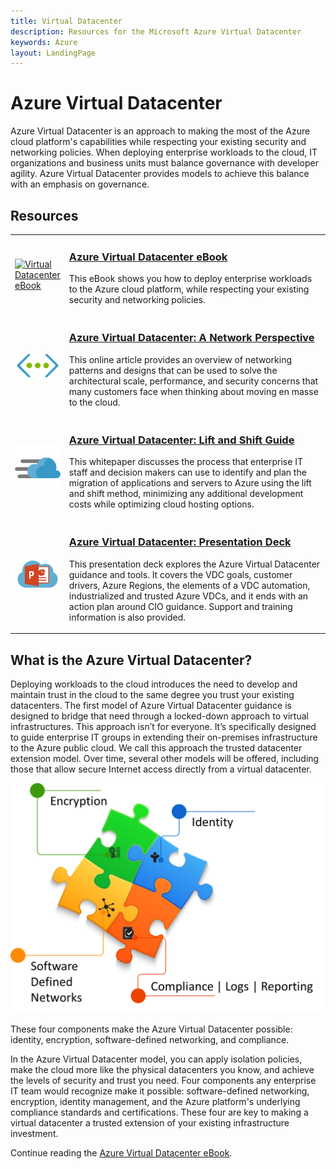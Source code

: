 ```yaml
---
title: Virtual Datacenter
description: Resources for the Microsoft Azure Virtual Datacenter
keywords: Azure
layout: LandingPage
---
```


# Azure Virtual Datacenter

Azure Virtual Datacenter is an approach to making the most of the Azure cloud platform's capabilities while respecting your existing security and networking policies. When deploying enterprise workloads to the cloud, IT organizations and business units must balance governance with developer agility. Azure Virtual Datacenter provides models to achieve this balance with an emphasis on governance.
 
## Resources
<table>
<tr>
    <td style="width: 64px; vertical-align: middle;"><a href="http://aka.ms/VDC/eBook"><img src="../_images/virtual-datacenter.svg" alt="Virtual Datacenter eBook" /></a></td>
    <td>
        <h3><a href="http://aka.ms/VDC/eBook">Azure Virtual Datacenter eBook</a></h3>
        <p>This eBook shows you how to deploy enterprise workloads to the Azure cloud platform, while respecting your existing security and networking policies.</p>
    </td>
</tr>
<tr>
    <td style="width: 64px; vertical-align: middle;"><a href="/azure/networking/networking-virtual-datacenter"><img src="./images/vdc-network.png" alt="Network Perspective" /></a></td>
    <td>
        <h3><a href="https://docs.microsoft.com/en-us/azure/networking/networking-virtual-datacenter">Azure Virtual Datacenter: A Network Perspective</a></h3>
        <p>This online article provides an overview of networking patterns and designs that can be used to solve the architectural scale, performance, and security concerns that many customers face when thinking about moving en masse to the cloud.</p>
    </td>
</tr>
<tr>
    <td style="width: 64px; vertical-align: middle;"><a href="http://aka.ms/VDC/Lift"><img src="./images/vdc-lift-and-shift.png" alt="Lift and Shift Guide" /></a></td>
    <td>
        <h3><a href="http://aka.ms/VDC/Lift">Azure Virtual Datacenter: Lift and Shift Guide </a></h3>
        <p>This whitepaper discusses the process that enterprise IT staff and decision makers can use to identify and plan the migration of applications and servers to Azure using the lift and shift method, minimizing any additional development costs while optimizing cloud hosting options.</p>
    </td>
</tr>
<tr>
    <td style="width: 64px; vertical-align: middle;"><a href="http://aka.ms/VDC/Deck"><img src="./images/vdc-deck.png" alt="Presentation Deck" /></a></td>
    <td>
        <h3><a href="http://aka.ms/VDC/Deck">Azure Virtual Datacenter: Presentation Deck </a></h3>
        <p>This presentation deck explores the Azure Virtual Datacenter guidance and tools. It covers the VDC goals, customer drivers, Azure Regions, the elements of a VDC automation, industrialized and trusted Azure VDCs, and it ends with an action plan around CIO guidance. Support and training information is also provided.</p>
    </td>
</tr>
</table>

## What is the Azure Virtual Datacenter?

Deploying workloads to the cloud introduces the need to develop and maintain trust in the cloud to the same degree you trust your existing datacenters. The first model of Azure Virtual Datacenter guidance is designed to bridge that need through a locked-down approach to virtual infrastructures. This approach isn’t for everyone. It’s specifically designed to guide enterprise IT groups in extending their on-premises infrastructure to the Azure public cloud. We call this approach the trusted datacenter extension model. Over time, several other models will be offered, including those that allow secure Internet access directly from a virtual datacenter.

<img src="./images/vdc-components.png">

These four components make the Azure Virtual Datacenter possible: identity, encryption, software-defined networking, and compliance.

In the Azure Virtual Datacenter model, you can apply isolation policies, make the cloud more like the physical datacenters you know, and achieve the levels of security and trust you need. Four components any enterprise IT team would recognize make it possible: software-defined networking, encryption, identity management, and the Azure platform's underlying compliance standards and certifications. These four are key to making a virtual datacenter a trusted extension of your existing infrastructure investment.


Continue reading the <a href="http://aka.ms/VDC/eBook">Azure Virtual Datacenter eBook</a>.
